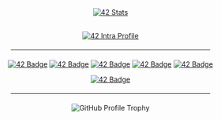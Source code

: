 <div align="center">

  <!-- Statistiques 42 -->
  <a href="https://github.com/oakoudad/badge42">
    <img src="https://badge.mediaplus.ma/colorfulwaves/doley?1337Badge=off&UM6P=off" alt="42 Stats" />
  </a>

  <!-- Profil Intra -->
  <a href="https://profile.intra.42.fr/users/doley"><br/>
    <img src="https://img.shields.io/badge/Intra-doley-dark_green?&logo=42&logoColor=white" alt="42 Intra Profile" />
  </a>

  <hr style="width:80%; margin: 20px 0;">

  <!-- Badges des projets -->
<p>

<a href="https://github.com/doooriian/Libft">![42 Badge](https://github.com/doooriian/42-Badges/blob/main/badges/libftm.png)</a>
<a href="https://github.com/doooriian/Ft_printf">![42 Badge](https://github.com/doooriian/42-Badges/blob/main/badges/ft_printfe.png)</a>
<a href="https://github.com/doooriian/Get_next_line">![42 Badge](https://github.com/doooriian/42-Badges/blob/main/badges/get_next_linem.png)</a>
<a href="https://github.com/doooriian/Push_swap">![42 Badge](https://github.com/doooriian/42-Badges/blob/main/badges/push_swapm.png)</a>
<a href="https://github.com/doooriian/Minitalk">![42 Badge](https://github.com/doooriian/42-Badges/blob/main/badges/minitalkm.png)</a>

</p>

<p>

<a href="https://github.com/doooriian/Philosophers">![42 Badge](https://github.com/doooriian/42-Badges/blob/main/badges/philosopherse.png)</a>

  <hr style="width:80%; margin: 20px 0;">

  <!-- Trophy GitHub -->
  <img src="https://github-profile-trophy.vercel.app/?username=doooriian&theme=radical&no-frame=false&no-bg=false&margin-w=4" alt="GitHub Profile Trophy" />

</div>
